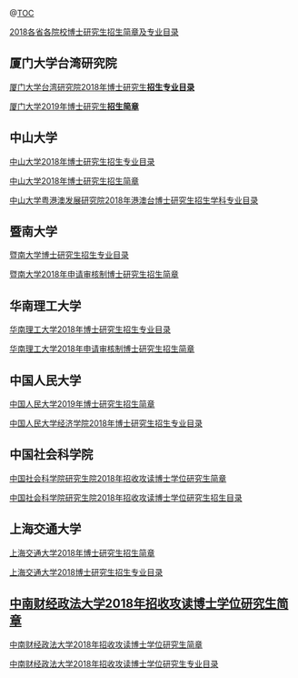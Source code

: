 @[TOC](考博)

[2018各省各院校博士研究生招生简章及专业目录](http://kaobo.koolearn.com/zhuanti/zsjz/)
## 厦门大学台湾研究院
[厦门大学台湾研究院2018年博士研究生**招生专业目录**](http://twri.xmu.edu.cn/dd/c8/c14310a318920/page.htm)

[厦门大学2019年博士研究生**招生简章**](http://twri.xmu.edu.cn/2018/0909/c14310a350784/page.htm)


## 中山大学
[中山大学2018年博士研究生招生专业目录](http://kaobo.koolearn.com/20171030/821251.html)

[中山大学2018年博士研究生招生简章](http://kaobo.koolearn.com/20171030/821250.html)

[中山大学粤港澳发展研究院2018年港澳台博士研究生招生学科专业目录
](http://ygafz.sysu.edu.cn/Item/11072.html)

## 暨南大学
[暨南大学博士研究生招生专业目录](http://kaobo.koolearn.com/20171228/822219.html)

[暨南大学2018年申请审核制博士研究生招生简章](http://kaobo.koolearn.com/20171228/822220.html)

## 华南理工大学
[华南理工大学2018年博士研究生招生专业目录](http://kaobo.koolearn.com/20171102/821334.html)

[华南理工大学2018年申请审核制博士研究生招生简章](http://kaobo.koolearn.com/20171124/821690.html)

## 中国人民大学
[中国人民大学2019年博士研究生招生简章](http://pgs.ruc.edu.cn/info/1044/1709.htm)

[中国人民大学经济学院2018年博士研究生招生专业目录](http://kaobo.koolearn.com/20171207/821901.html)

## 中国社会科学院
[中国社会科学院研究生院2018年招收攻读博士学位研究生简章](http://www.gscass.cn/upload/201711/20171128101224308036275.pdf)

[中国社会科学院研究生院2018年招收攻读博士学位研究生招生目录](http://www.gscass.cn/upload/201711/20171128101224308036275.pdf)

## 上海交通大学
[上海交通大学2018年博士研究生招生简章](http://kaobo.koolearn.com/20171017/821015.html)

[上海交通大学2018博士研究生招生专业目录](http://kaobo.koolearn.com/20171018/821068.html)


## [中南财经政法大学2018年招收攻读博士学位研究生简章](http://yzb.zuel.edu.cn/2017/1117/c4640a178226/page.htm)

[中南财经政法大学2018年招收攻读博士学位研究生简章](http://yzb.zuel.edu.cn/2017/1117/c4640a178226/page.htm)

[中南财经政法大学2018年招收攻读博士学位研究生专业目录](http://kaobo.koolearn.com/20171130/821784.html)